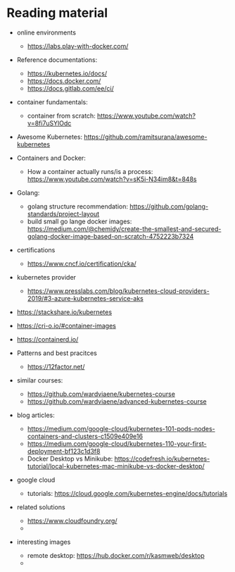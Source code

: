 # Reading material

* online environments
  * https://labs.play-with-docker.com/

* Reference documentations:
  * https://kubernetes.io/docs/
  * https://docs.docker.com/
  * https://docs.gitlab.com/ee/ci/

* container fundamentals:
  * container from scratch: https://www.youtube.com/watch?v=8fi7uSYlOdc

* Awesome Kubernetes: https://github.com/ramitsurana/awesome-kubernetes

* Containers and Docker:
  * How a container actually runs/is a process: https://www.youtube.com/watch?v=sK5i-N34im8&t=848s

* Golang:
  * golang structure recommendation: https://github.com/golang-standards/project-layout
  * build small go lange docker images: https://medium.com/@chemidy/create-the-smallest-and-secured-golang-docker-image-based-on-scratch-4752223b7324

* certifications
  * https://www.cncf.io/certification/cka/

* kubernetes provider
  * https://www.presslabs.com/blog/kubernetes-cloud-providers-2019/#3-azure-kubernetes-service-aks
* https://stackshare.io/kubernetes
* https://cri-o.io/#container-images
* https://containerd.io/

* Patterns and best pracitces
  * https://12factor.net/

* similar courses:
  * https://github.com/wardviaene/kubernetes-course
  * https://github.com/wardviaene/advanced-kubernetes-course

* blog articles:
  * https://medium.com/google-cloud/kubernetes-101-pods-nodes-containers-and-clusters-c1509e409e16
  * https://medium.com/google-cloud/kubernetes-110-your-first-deployment-bf123c1d3f8
  * Docker Desktop vs Minikube: https://codefresh.io/kubernetes-tutorial/local-kubernetes-mac-minikube-vs-docker-desktop/

* google cloud
  * tutorials: https://cloud.google.com/kubernetes-engine/docs/tutorials

* related solutions
  * https://www.cloudfoundry.org/
  * 

* interesting images
  * remote desktop: https://hub.docker.com/r/kasmweb/desktop
  * 